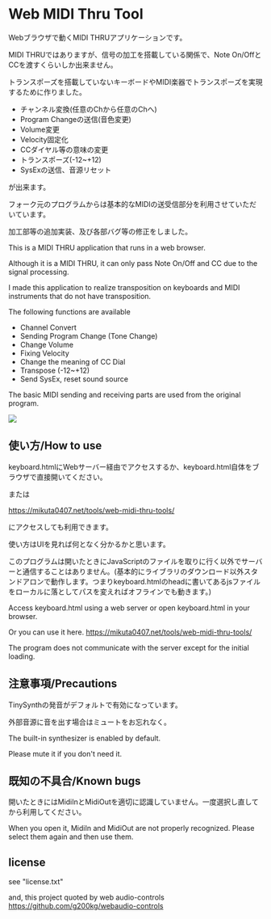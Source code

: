 # Web MIDI Thru Tool

Webブラウザで動くMIDI THRUアプリケーションです。

MIDI THRUではありますが、信号の加工を搭載している関係で、Note On/OffとCCを渡すくらいしか出来ません。

トランスポーズを搭載していないキーボードやMIDI楽器でトランスポーズを実現するために作りました。

- チャンネル変換(任意のChから任意のChへ)
- Program Changeの送信(音色変更)
- Volume変更
- Velocity固定化
- CCダイヤル等の意味の変更
- トランスポーズ(-12~+12)
- SysExの送信、音源リセット

が出来ます。

フォーク元のプログラムからは基本的なMIDIの送受信部分を利用させていただいています。

加工部等の追加実装、及び各部バグ等の修正をしました。


This is a MIDI THRU application that runs in a web browser.

Although it is a MIDI THRU, it can only pass Note On/Off and CC due to the signal processing.

I made this application to realize transposition on keyboards and MIDI instruments that do not have transposition.

The following functions are available

- Channel Convert
- Sending Program Change (Tone Change)
- Change Volume
- Fixing Velocity
- Change the meaning of CC Dial
- Transpose (-12~+12)
- Send SysEx, reset sound source

The basic MIDI sending and receiving parts are used from the original program.

![](https://cdn.discordapp.com/attachments/925382779653480480/927917933685010504/unknown.png)

## 使い方/How to use

keyboard.htmlにWebサーバー経由でアクセスするか、keyboard.html自体をブラウザで直接開いてください。

または

https://mikuta0407.net/tools/web-midi-thru-tools/

にアクセスしても利用できます。

使い方はUIを見れば何となく分かるかと思います。

このプログラムは開いたときにJavaScriptのファイルを取りに行く以外でサーバーと通信することはありません。(基本的にライブラリのダウンロード以外スタンドアロンで動作します。つまりkeyboard.htmlのheadに書いてあるjsファイルをローカルに落としてパスを変えればオフラインでも動きます。)

Access keyboard.html using a web server or open keyboard.html in your browser.

Or you can use it here.
https://mikuta0407.net/tools/web-midi-thru-tools/

The program does not communicate with the server except for the initial loading.

## 注意事項/Precautions

TinySynthの発音がデフォルトで有効になっています。

外部音源に音を出す場合はミュートをお忘れなく。

The built-in synthesizer is enabled by default.

Please mute it if you don't need it.

## 既知の不具合/Known bugs

開いたときにはMidiInとMidiOutを適切に認識していません。一度選択し直してから利用してください。

When you open it, MidiIn and MidiOut are not properly recognized. Please select them again and then use them.

## license

see "license.txt"

and, this project quoted by web audio-controls  
https://github.com/g200kg/webaudio-controls




